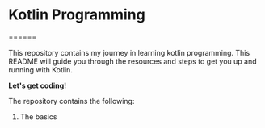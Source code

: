 # Kotlin Programming

======

This repository contains my journey in learning kotlin programming. This README will guide you through the resources and steps to get you up and running with Kotlin. 

**Let's get coding!**

The repository contains the following:

1. The basics

